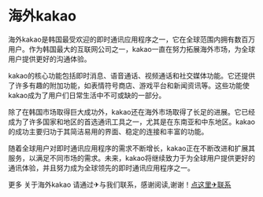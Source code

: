 # 海外kakao

海外kakao是韩国最受欢迎的即时通讯应用程序之一，它在全球范围内拥有数百万用户。作为韩国最大的互联网公司之一，kakao一直在努力拓展海外市场，为全球用户提供更好的沟通体验。

kakao的核心功能包括即时消息、语音通话、视频通话和社交媒体功能。它还提供了许多有趣的附加功能，如表情符号商店、游戏平台和新闻资讯等。这些功能使kakao成为了用户们日常生活中不可或缺的一部分。

除了在韩国市场取得巨大成功外，kakao还在海外市场取得了长足的进展。它已经成为了许多国家和地区的首选通讯工具之一，尤其是在东南亚和中东地区。kakao的成功主要归功于其简洁易用的界面、稳定的连接和丰富的功能。

随着全球用户对即时通讯应用程序的需求不断增长，kakao正在不断改进和扩展其服务，以满足不同市场的需求。未来，kakao将继续致力于为全球用户提供更好的通讯体验，并且努力成为全球领先的即时通讯应用程序之一。

更多 关于海外kakao 请通过✈与我们联系，感谢阅读,谢谢！[点这里✈联系](https://b.k02.cc)